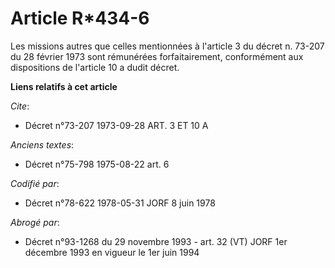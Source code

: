 # Article R*434-6

Les missions autres que celles mentionnées à l'article 3 du décret n. 73-207 du 28 février 1973 sont rémunérées
forfaitairement, conformément aux dispositions de l'article 10 a dudit décret.

**Liens relatifs à cet article**

_Cite_:

  - Décret n°73-207 1973-09-28 ART. 3 ET 10 A

_Anciens textes_:

  - Décret n°75-798 1975-08-22 art. 6

_Codifié par_:

  - Décret n°78-622 1978-05-31 JORF 8 juin 1978

_Abrogé par_:

  - Décret n°93-1268 du 29 novembre 1993 - art. 32 (VT) JORF 1er décembre 1993 en vigueur le 1er juin 1994
